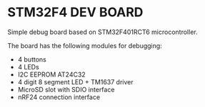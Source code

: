 # STM32F4 DEV BOARD

Simple debug board based on STM32F401RCT6 microcontroller.

The board has the following modules for debugging:
* 4 buttons
* 4 LEDs
* I2C EEPROM AT24C32
* 4 digit 8 segment LED + TM1637 driver
* MicroSD slot with SDIO interface
* nRF24 connection interface